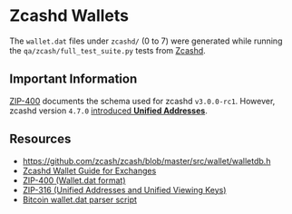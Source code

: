# Zcashd Wallets

The `wallet.dat` files under `zcashd/` (0 to 7) were generated while running the `qa/zcash/full_test_suite.py` tests from [Zcashd](https://github.com/zcash/zcash).

## Important Information

[ZIP-400](https://zips.z.cash/zip-0400) documents the schema used for zcashd `v3.0.0-rc1`. However, zcashd version `4.7.0` [introduced **Unified Addresses**](https://hackmd.io/@daira/rJVEmOCkh#Changes-to-the-zcashd-wallet).

## Resources

- https://github.com/zcash/zcash/blob/master/src/wallet/walletdb.h
- [Zcashd Wallet Guide for Exchanges](https://hackmd.io/@daira/rJVEmOCkh)
- [ZIP-400 (Wallet.dat format)](https://zips.z.cash/zip-0400)
- [ZIP-316 (Unified Addresses and Unified Viewing Keys)](https://zips.z.cash/zip-0316)
- [Bitcoin wallet.dat parser script](https://github.com/jackjack-jj/pywallet)
